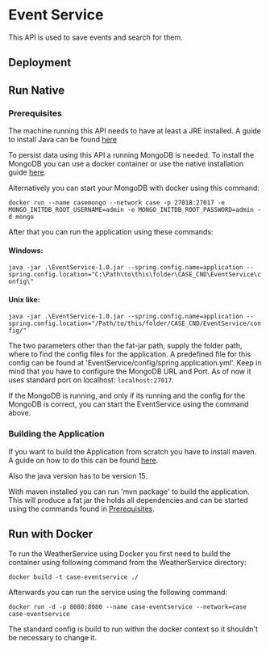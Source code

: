 # Event Service

This API is used to save events and search for them. 

## Deployment
## Run Native
### Prerequisites  
The machine running this API needs to have at least a JRE installed. A guide to install Java can be found [here](https://docs.oracle.com/goldengate/1212/gg-winux/GDRAD/java.htm#BGBFJHAB)

To persist data using this API a running MongoDB is needed. To install the MongoDB you can use a docker container or use the native installation guide [here](https://www.mongodb.com/docs/manual/installation/).

Alternatively you can start your MongoDB with docker using this command:

`docker run --name casemongo --network case -p 27018:27017 -e MONGO_INITDB_ROOT_USERNAME=admin -e MONGO_INITDB_ROOT_PASSWORD=admin -d mongo`

After that you can run the application using these commands: 

#### Windows:

`java -jar .\EventService-1.0.jar --spring.config.name=application --spring.config.location="C:\Path\to\this\folder\CASE_CND\EventService\config\"`

#### Unix like:

`java -jar .\EventService-1.0.jar --spring.config.name=application --spring.config.location="/Path/to/this/folder/CASE_CND/EventService/config/"`

The two parameters other than the fat-jar path, supply the folder path, where to find the config files for the application.
A predefined file for this config can be found at 'EventService/config/spring.application.yml'. Keep in mind that you have to configure the MongoDB URL and Port. As of now it uses standard port on localhost: `localhost:27017`.

If the MongoDB is running, and only if its running and the config for the MongoDB is correct, you can start the EventService using the command above.
### Building the Application
If you want to build the Application from scratch you have to install maven. A guide on how to do this can be found [here](https://maven.apache.org/install.html).

Also the java version has to be version 15.

With maven installed you can run 'mvn package' to build the application. This will produce a fat jar the holds all dependencies and can be started using the commands found in [Prerequisites](#prerequisites).
## Run with Docker
To run the WeatherService using Docker you first need to build the container using following command from the WeatherService directory:

`docker build -t case-eventservice ./`

Afterwards you can run the service using the following command:

`docker run -d -p 8080:8080 --name case-eventservice --network=case case-eventservice`

The standard config is build to run within the docker context so it shouldn't be necessary to change it.